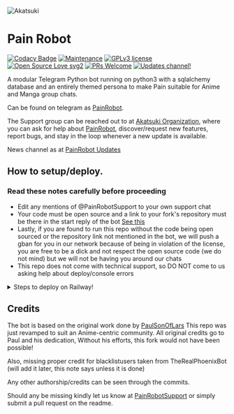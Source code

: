 ![Akatsuki](https://telegra.ph/file/66c17e679a90c1caf555b.jpg)
# Pain Robot 
[![Codacy Badge](https://api.codacy.com/project/badge/Grade/6141417ceaf84545bab6bd671503df51)](https://app.codacy.com/gh/TeamNexusTG/PainAkatsukiRobot?utm_source=github.com&utm_medium=referral&utm_content=TeamNexusTG/PainRobot&utm_campaign=Badge_Grade_Settings)  [![Maintenance](https://img.shields.io/badge/Maintained%3F-yes-green.svg)](https://github.com/TeamNexusTG/PainRobot/graphs/commit-activity) [![GPLv3 license](https://img.shields.io/badge/License-GPLv3-blue.svg)](https://perso.crans.org/besson/LICENSE.html) [![Open Source Love svg2](https://badges.frapsoft.com/os/v2/open-source.svg?v=103)](https://github.com/ellerbrock/open-source-badges/) [![PRs Welcome](https://img.shields.io/badge/PRs-welcome-brightgreen.svg?style=flat-square)](https://makeapullrequest.com) [![Updates channel!](https://img.shields.io/badge/Join%20Channel-!-red)](https://t.me/PainRobotUpdates)


A modular Telegram Python bot running on python3 with a sqlalchemy database and an entirely themed persona to make Pain suitable for Anime and Manga group chats. 

Can be found on telegram as [PainRobot](https://t.me/PainAkatsukiRobot).

The Support group can be reached out to at [Akatsuki Organization](https://t.me/PainRobotSupport), where you can ask for help about [PainRobot](https://t.me/PainAkatsukiRobot), discover/request new features, report bugs, and stay in the loop whenever a new update is available. 

News channel as at [PainRobot Updates](https://t.me/PainRobotUpdates) 

## How to setup/deploy.

### Read these notes carefully before proceeding 
 - Edit any mentions of @PainRobotSupport to your own support chat
 - Your code must be open source and a link to your fork's repository must be there in the start reply of the bot [See this](https://github.com/AnimeKaizoku/SaitamaRobot/blob/shiken/SaitamaRobot/__main__.py#L25)
 - Lastly, if you are found to run this repo without the code being open sourced or the repository link not mentioned in the bot, we will push a gban for you in our network because of being in violation of the license, you are free to be a dick and not respect the open source code (we do not mind) but we will not be having you around our chats
 - This repo does not come with technical support, so DO NOT come to us asking help about deploy/console errors

<details>
  <summary> Steps to deploy on Railway! </summary>

```
Fill in all the details, Deploy!
Now send the bot /start, If it doesn't respond go to https://dashboard.heroku.com/apps/(app-name)/settings and remove webhook and port.
```

[![Deploy on Railway](https://railway.app/button.svg)](https://railway.app/new/template?template=https%3A%2F%2Fgithub.com%2FTeamNexusTG%2FPainRobot&plugins=postgresql&envs=TOKEN%2CAPI_ID%2CAPI_HASH%2CSQLALCHEMY_DATABASE_URI%2COWNER_ID%2COWNER_USERNAME%2CSUPPORT_CHAT%2CEVENT_LOGS%2CJOIN_LOGGER%2CCASH_API_KEY%2CTIME_API_KEY%2CDEV_USERS%2Csw_api%2CSTRICT_GBAN%2CDRAGONS%2CDEMONS%2CTIGERS%2CWOLVES%2CNo_LOAD%2CBL_CHATS%2CALLOW_EXCL%2CENV%2CDONATION_LINK%2CDEL_CMDS%2CBAN_STICKER%2CWALL_API%2CREM_BG_API_KEY&optionalEnvs=SQLALCHEMY_DATABASE_URI%2CEVENT_LOGS%2CJOIN_LOGGER%2CCASH_API_KEY%2CTIME_API_KEY%2CDEV_USERS%2Csw_api%2CDRAGONS%2CDEMONS%2CTIGERS%2CWOLVES%2CNo_LOAD%2CBL_CHATS%2CALLOW_EXCL%2CDONATION_LINK%2CWALL_API%2CREM_BG_API_KEY&TOKENDesc=Your+bot+token.+Get+one+from+https%3A%2F%2Ft.me%2FBotFather+.&API_IDDesc=Get+API_ID+from+my.telegram.org%2C+used+for+telethon+based+modules.&API_HASHDesc=Get+API_HASH+from+my.telegram.org%2C+used+for+telethon+based+modules.+&SQLALCHEMY_DATABASE_URIDesc=Your+postgres+sql+db.+Don%27t+add+this+ENV+if+you+dont+have+one.&OWNER_IDDesc=Owner%27s+User+ID+as+an+integer.++Used+by+the+bot+to+identify+the+owner.+&OWNER_USERNAMEDesc=Your+username+without+the+%27%40%27&SUPPORT_CHATDesc=Your+bot%27s+support+chat+username+without+the+%27%40%27&EVENT_LOGSDesc=Event+logs+channel+to+note+down+important+bot+level+events.+Let+it+be+%27123456798%27+if+you+don%27t+have+one.&JOIN_LOGGERDesc=A+channel+where+bot+will+print+who+added+it+to+what+group%2C+useful+during+debugging+or+spam+handling.+Let+it+be+%27123456798%27+if+you+don%27t+have+one.&CASH_API_KEYDesc=Required+for+currency+converter.+Get+yours+from+https%3A%2F%2Fwww.alphavantage.co%2Fsupport%2F%23api-key&TIME_API_KEYDesc=Required+for+timezone+information.+Get+yours+from+https%3A%2F%2Ftimezonedb.com%2Fapi&DEV_USERSDesc=ID+of+users+who+are+Devs+of+your+bot+%28can+use+%2Fpy+etc.%29.&sw_apiDesc=Spamwatch+API+Token%2C+Get+one+from+https%3A%2F%2Ft.me%2FSpamWatchBot.&STRICT_GBANDesc=Enforce+gbans+across+new+groups+as+well+as+old+groups.+When+a+gbanned+user+talks%2C+he+will+be+banned.&DRAGONSDesc=A+space+separated+list+of+user+IDs+who+you+want+to+assign+as+sudo+users.&DEMONSDesc=A+space+separated+list+of+user+IDs+who+you+wanna+assign+as+support+users+%28gban+perms+only%29.&TIGERSDesc=A+space+separated+list+of+user+IDs+who+you+wanna+assign+as+tiger+users+%28can%27t+be+banned%2C+muted+and+warned%29.&WOLVESDesc=A+space+separated+list+of+user+IDs+who+you+want+to+assign+as+whitelisted+-+%28can%27t+be+banned+or+warned+with+your+bot%29.&No_LOADDesc=Names+of+the+modules+that+shouldn%27t+load.&BL_CHATSDesc=List+of+chats+you+want+blacklisted+from+your+bot.&ALLOW_EXCLDesc=Set+this+to+True+if+you+want+%27%21%27+to+be+a+command+prefix+along+with+%27%2F%27.+Recommended+is+True&ENVDesc=Set+this+to+%27ANYTHING%27+or+the+bot+will+crash.&DONATION_LINKDesc=Optional%3A+link+where+you+would+like+to+receive+donations.+If+you+are+a+noob%2C+better+leave+it+linking+to+paul&DEL_CMDSDesc=Set+this+to+%27True%27+if+you+want+to+delete+command+messages+from+users+who+don%27t+have+the+perms+to+run+that+command.+Recommend+is+%27True%27&BAN_STICKERDesc=ID+of+the+sticker+you+want+to+use+when+banning+people.&WALL_APIDesc=Required+for+%2Fwall.+Get+your%27s+from+https%3A%2F%2Fwall.alphacoders.com%2F&REM_BG_API_KEYDesc=API+key+from+https%3A%2F%2Fwww.remove.bg%2Fapi+for+removing+background+via+image+editor.+&EVENT_LOGSDefault=123456798&JOIN_LOGGERDefault=123456798&CASH_API_KEYDefault=-xyz&TIME_API_KEYDefault=-xyz&STRICT_GBANDefault=True&No_LOADDefault=cleaner+rss+connection&ALLOW_EXCLDefault=True&ENVDefault=ANYTHING)

</details>  
</details>

## Credits
The bot is based on the original work done by [PaulSonOfLars](https://github.com/PaulSonOfLars)
This repo was just revamped to suit an Anime-centric community. All original credits go to Paul and his dedication, Without his efforts, this fork would not have been possible!

Also, missing proper credit for blacklistusers taken from TheRealPhoenixBot (will add it later, this note says unless it is done)

Any other authorship/credits can be seen through the commits.

Should any be missing kindly let us know at [PainRobotSupport](https://t.me/PainRobotSupport) or simply submit a pull request on the readme.

